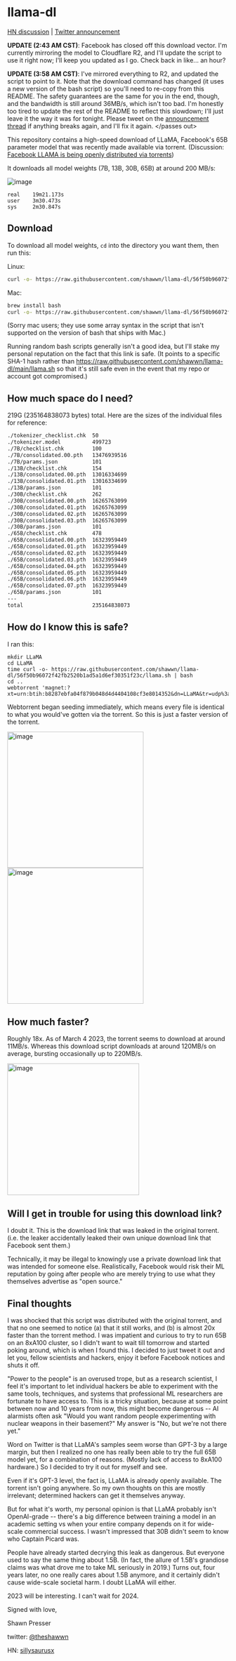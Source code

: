 # llama-dl

[HN discussion](https://news.ycombinator.com/item?id=35026902) | [Twitter announcement](https://twitter.com/theshawwn/status/1632238214529400832)

**UPDATE (2:43 AM CST)**: Facebook has closed off this download vector. I'm currently mirroring the model to Cloudflare R2, and I'll update the script to use it right now; I'll keep you updated as I go. Check back in like... an hour?

**UPDATE (3:58 AM CST)**: I've mirrored everything to R2, and updated the script to point to it. Note that the download command has changed (it uses a new version of the bash script) so you'll need to re-copy from this README. The safety guarantees are the same for you in the end, though, and the bandwidth is still around 36MB/s, which isn't too bad. I'm honestly too tired to update the rest of the README to reflect this slowdown; I'll just leave it the way it was for tonight. Please tweet on the [announcement thread](https://twitter.com/theshawwn/status/1632238214529400832) if anything breaks again, and I'll fix it again. </passes out>

This repository contains a high-speed download of LLaMA, Facebook's 65B parameter model that was recently made available via torrent. (Discussion: [Facebook LLAMA is being openly distributed via torrents](https://news.ycombinator.com/item?id=35007978))

It downloads all model weights (7B, 13B, 30B, 65B) at around 200 MB/s:

![image](https://user-images.githubusercontent.com/59632/222940196-e763d8a0-2282-4f78-8bbe-14c559eea90f.png)


```
real    19m21.173s
user    3m30.473s
sys     2m30.847s
```

## Download

To download all model weights, `cd` into the directory you want them, then run this:

Linux:

```sh
curl -o- https://raw.githubusercontent.com/shawwn/llama-dl/56f50b96072f42fb2520b1ad5a1d6ef30351f23c/llama.sh | bash
```

Mac:

```sh
brew install bash
curl -o- https://raw.githubusercontent.com/shawwn/llama-dl/56f50b96072f42fb2520b1ad5a1d6ef30351f23c/llama.sh | $(brew --prefix)/bin/bash
```

(Sorry mac users; they use some array syntax in the script that isn't supported on the version of bash that ships with Mac.)

Running random bash scripts generally isn't a good idea, but I'll stake my personal reputation on the fact that this link is safe. (It points to a specific SHA-1 hash rather than https://raw.githubusercontent.com/shawwn/llama-dl/main/llama.sh so that it's still safe even in the event that my repo or account got compromised.)

## How much space do I need?

219G (235164838073 bytes) total. Here are the sizes of the individual files for reference:
```sh
./tokenizer_checklist.chk  50
./tokenizer.model          499723
./7B/checklist.chk         100
./7B/consolidated.00.pth   13476939516
./7B/params.json           101
./13B/checklist.chk        154
./13B/consolidated.00.pth  13016334699
./13B/consolidated.01.pth  13016334699
./13B/params.json          101
./30B/checklist.chk        262
./30B/consolidated.00.pth  16265763099
./30B/consolidated.01.pth  16265763099
./30B/consolidated.02.pth  16265763099
./30B/consolidated.03.pth  16265763099
./30B/params.json          101
./65B/checklist.chk        478
./65B/consolidated.00.pth  16323959449
./65B/consolidated.01.pth  16323959449
./65B/consolidated.02.pth  16323959449
./65B/consolidated.03.pth  16323959449
./65B/consolidated.04.pth  16323959449
./65B/consolidated.05.pth  16323959449
./65B/consolidated.06.pth  16323959449
./65B/consolidated.07.pth  16323959449
./65B/params.json          101
---
total                      235164838073
```

## How do I know this is safe?

I ran this:

```
mkdir LLaMA
cd LLaMA
time curl -o- https://raw.githubusercontent.com/shawwn/llama-dl/56f50b96072f42fb2520b1ad5a1d6ef30351f23c/llama.sh | bash
cd ..
webtorrent 'magnet:?xt=urn:btih:b8287ebfa04f879b048d4d4404108cf3e8014352&dn=LLaMA&tr=udp%3a%2f%2ftracker.opentrackr.org%3a1337%2fannounce'
```

Webtorrent began seeding immediately, which means every file is identical to what you would've gotten via the torrent. So this is just a faster version of the torrent.

<img width="310" alt="image" src="https://user-images.githubusercontent.com/59632/222940942-0051a645-b561-4f0b-878c-3d195354d526.png">

<img width="310" alt="image" src="https://user-images.githubusercontent.com/59632/222941107-b4ef0b21-3fa7-40d1-ae56-cbe385e6ac00.png">

## How much faster?

Roughly 18x. As of March 4 2023, the torrent seems to download at around 11MB/s. Whereas this download script downloads at around 120MB/s on average, bursting occasionally up to 220MB/s.

<img width="300" alt="image" src="https://user-images.githubusercontent.com/59632/222940992-f037b12c-c077-4136-8960-b2b1667ddc79.png">

## Will I get in trouble for using this download link?

I doubt it. This is the download link that was leaked in the original torrent. (i.e. the leaker accidentally leaked their own unique download link that Facebook sent them.)

Technically, it may be illegal to knowingly use a private download link that was intended for someone else. Realistically, Facebook would risk their ML reputation by going after people who are merely trying to use what they themselves advertise as "open source."

## Final thoughts

I was shocked that this script was distributed with the original torrent, and that no one seemed to notice (a) that it still works, and (b) is almost 20x faster than the torrent method. I was impatient and curious to try to run 65B on an 8xA100 cluster, so I didn't want to wait till tomorrow and started poking around, which is when I found this. I decided to just tweet it out and let you, fellow scientists and hackers, enjoy it before Facebook notices and shuts it off.

"Power to the people" is an overused trope, but as a research scientist, I feel it's important to let individual hackers be able to experiment with the same tools, techniques, and systems that professional ML researchers are fortunate to have access to. This is a tricky situation, because at some point between now and 10 years from now, this might become dangerous -- AI alarmists often ask "Would you want random people experimenting with nuclear weapons in their basement?" My answer is "No, but we're not there yet."

Word on Twitter is that LLaMA's samples seem worse than GPT-3 by a large margin, but then I realized no one has really been able to try the full 65B model yet, for a combination of reasons. (Mostly lack of access to 8xA100 hardware.) So I decided to try it out for myself and see.

Even if it's GPT-3 level, the fact is, LLaMA is already openly available. The torrent isn't going anywhere. So my own thoughts on this are mostly irrelevant; determined hackers can get it themselves anyway.

But for what it's worth, my personal opinion is that LLaMA probably isn't OpenAI-grade -- there's a big difference between training a model in an academic setting vs when your entire company depends on it for wide-scale commercial success. I wasn't impressed that 30B didn't seem to know who Captain Picard was.

People have already started decrying this leak as dangerous. But everyone used to say the same thing about 1.5B. (In fact, the allure of 1.5B's grandiose claims was what drove me to take ML seriously in 2019.) Turns out, four years later, no one really cares about 1.5B anymore, and it certainly didn't cause wide-scale societal harm. I doubt LLaMA will either.

2023 will be interesting. I can't wait for 2024.

Signed with love,

Shawn Presser

twitter: [@theshawwn](https://twitter.com/theshawwn)

HN: [sillysaurusx](https://news.ycombinator.com/user?id=sillysaurusx)


